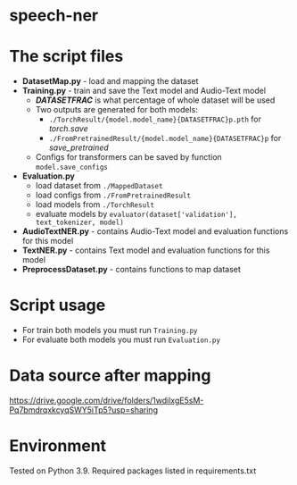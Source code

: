 # speech-ner
 

# The script files
- **DatasetMap.py** - load and mapping the dataset 
- **Training.py** - train and save the Text model and Audio-Text model
  - _**DATASETFRAC**_ is what percentage of whole dataset will be used
  - Two outputs are generated for both models:
    - `./TorchResult/{model.model_name}{DATASETFRAC}p.pth` for _torch.save_
    - `./FromPretrainedResult/{model.model_name}{DATASETFRAC}p` for _save_pretrained_
  - Configs for transformers can be saved by function `model.save_configs`
- **Evaluation.py** 
  - load dataset from `./MappedDataset` 
  - load configs from `./FromPretrainedResult`
  - load models from `./TorchResult`
  - evaluate models by ```evaluator(dataset['validation'], text_tokenizer, model)```
- **AudioTextNER.py** - contains Audio-Text model and evaluation functions for this model
- **TextNER.py** - contains Text model and evaluation functions for this model
- **PreprocessDataset.py** - contains functions to map dataset
# Script usage
  - For train both models you must run ```Training.py```
  - For evaluate both models you must run ```Evaluation.py```


 
# Data source after mapping
https://drive.google.com/drive/folders/1wdilxgE5sM-Pq7bmdrqxkcyqSWY5iTp5?usp=sharing
 
# Environment
Tested on Python 3.9. Required packages listed in requirements.txt
 